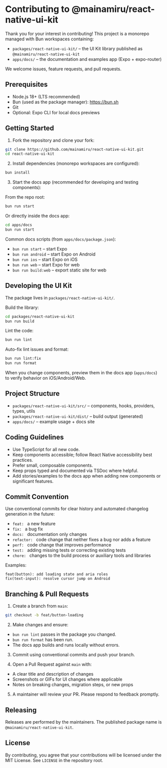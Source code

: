# Contributing to @mainamiru/react-native-ui-kit

Thank you for your interest in contributing! This project is a monorepo managed with Bun workspaces containing:

- `packages/react-native-ui-kit/` – the UI Kit library published as `@mainamiru/react-native-ui-kit`
- `apps/docs/` – the documentation and examples app (Expo + expo-router)

We welcome issues, feature requests, and pull requests.

## Prerequisites

- Node.js 18+ (LTS recommended)
- Bun (used as the package manager): https://bun.sh
- Git
- Optional: Expo CLI for local docs previews

## Getting Started

1. Fork the repository and clone your fork:

```bash
git clone https://github.com/mainamiru/react-native-ui-kit.git
cd react-native-ui-kit
```

2. Install dependencies (monorepo workspaces are configured):

```bash
bun install
```

3. Start the docs app (recommended for developing and testing components):

From the repo root:

```bash
bun run start
```

Or directly inside the docs app:

```bash
cd apps/docs
bun run start
```

Common docs scripts (from `apps/docs/package.json`):

- `bun run start` – start Expo
- `bun run android` – start Expo on Android
- `bun run ios` – start Expo on iOS
- `bun run web` – start Expo for web
- `bun run build:web` – export static site for web

## Developing the UI Kit

The package lives in `packages/react-native-ui-kit/`.

Build the library:

```bash
cd packages/react-native-ui-kit
bun run build
```

Lint the code:

```bash
bun run lint
```

Auto-fix lint issues and format:

```bash
bun run lint:fix
bun run format
```

When you change components, preview them in the docs app (`apps/docs`) to verify behavior on iOS/Android/Web.

## Project Structure

- `packages/react-native-ui-kit/src/` – components, hooks, providers, types, utils
- `packages/react-native-ui-kit/dist/` – build output (generated)
- `apps/docs/` – example usage + docs site

## Coding Guidelines

- Use TypeScript for all new code.
- Keep components accessible; follow React Native accessibility best practices.
- Prefer small, composable components.
- Keep props typed and documented via TSDoc where helpful.
- Add stories/examples to the docs app when adding new components or significant features.

## Commit Convention

Use conventional commits for clear history and automated changelog generation in the future:

- `feat: ` a new feature
- `fix: ` a bug fix
- `docs: ` documentation only changes
- `refactor: ` code change that neither fixes a bug nor adds a feature
- `perf: ` code change that improves performance
- `test: ` adding missing tests or correcting existing tests
- `chore: ` changes to the build process or auxiliary tools and libraries

Examples:

```
feat(button): add loading state and aria roles
fix(text-input): resolve cursor jump on Android
```

## Branching & Pull Requests

1. Create a branch from `main`:

```bash
git checkout -b feat/button-loading
```

2. Make changes and ensure:

- `bun run lint` passes in the package you changed.
- `bun run format` has been run.
- The docs app builds and runs locally without errors.

3. Commit using conventional commits and push your branch.

4. Open a Pull Request against `main` with:

- A clear title and description of changes
- Screenshots or GIFs for UI changes where applicable
- Notes on breaking changes, migration steps, or new props

5. A maintainer will review your PR. Please respond to feedback promptly.

## Releasing

Releases are performed by the maintainers. The published package name is `@mainamiru/react-native-ui-kit`.

## License

By contributing, you agree that your contributions will be licensed under the MIT License. See `LICENSE` in the repository root.
